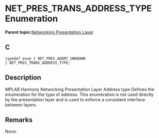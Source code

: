 # NET\_PRES\_TRANS\_ADDRESS\_TYPE Enumeration

**Parent topic:**[Networking Presentation Layer](GUID-75470E5B-2289-4F94-AE85-2BB7DF4C4F07.md)

## C

```
typedef enum { NET_PRES_ADDRT_UNKNOWN 
} NET_PRES_TRANS_ADDRESS_TYPE; 
```

## Description

MPLAB Harmony Networking Presentation Layer Address type Defines the enumeration for the type of address. This enumeration is not used directly by the presentation layer and is used to enforce a consistent interface between layers.

## Remarks

None.

